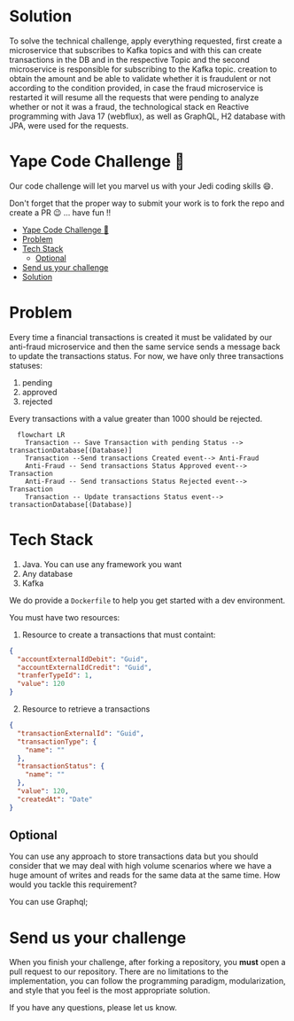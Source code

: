 # Solution

To solve the technical challenge, apply everything requested, first create a microservice that subscribes to Kafka topics and with this can create transactions in the DB and in the respective Topic and the second microservice is responsible for subscribing to the Kafka topic. creation to obtain the amount and be able to validate whether it is fraudulent or not according to the condition provided, in case the fraud microservice is restarted it will resume all the requests that were pending to analyze whether or not it was a fraud, the technological stack en Reactive programming with Java 17 (webflux), as well as GraphQL, H2 database with JPA, were used for the requests.


# Yape Code Challenge :rocket:

Our code challenge will let you marvel us with your Jedi coding skills :smile:. 

Don't forget that the proper way to submit your work is to fork the repo and create a PR :wink: ... have fun !!

- [Yape Code Challenge :rocket:](#yape-code-challenge-rocket)
- [Problem](#problem)
- [Tech Stack](#tech-stack)
  - [Optional](#optional)
- [Send us your challenge](#send-us-your-challenge)
- [Solution](#solution)

# Problem

Every time a financial transactions is created it must be validated by our anti-fraud microservice and then the same service sends a message back to update the transactions status.
For now, we have only three transactions statuses:

<ol>
  <li>pending</li>
  <li>approved</li>
  <li>rejected</li>  
</ol>

Every transactions with a value greater than 1000 should be rejected.

```mermaid
  flowchart LR
    Transaction -- Save Transaction with pending Status --> transactionDatabase[(Database)]
    Transaction --Send transactions Created event--> Anti-Fraud
    Anti-Fraud -- Send transactions Status Approved event--> Transaction
    Anti-Fraud -- Send transactions Status Rejected event--> Transaction
    Transaction -- Update transactions Status event--> transactionDatabase[(Database)]
```

# Tech Stack

<ol>
  <li>Java. You can use any framework you want</li>
  <li>Any database</li>
  <li>Kafka</li>
</ol>

We do provide a `Dockerfile` to help you get started with a dev environment.

You must have two resources:

1. Resource to create a transactions that must containt:

```json
{
  "accountExternalIdDebit": "Guid",
  "accountExternalIdCredit": "Guid",
  "tranferTypeId": 1,
  "value": 120
}
```

2. Resource to retrieve a transactions

```json
{
  "transactionExternalId": "Guid",
  "transactionType": {
    "name": ""
  },
  "transactionStatus": {
    "name": ""
  },
  "value": 120,
  "createdAt": "Date"
}
```

## Optional

You can use any approach to store transactions data but you should consider that we may deal with high volume scenarios where we have a huge amount of writes and reads for the same data at the same time. How would you tackle this requirement?

You can use Graphql;

# Send us your challenge

When you finish your challenge, after forking a repository, you **must** open a pull request to our repository. There are no limitations to the implementation, you can follow the programming paradigm, modularization, and style that you feel is the most appropriate solution.

If you have any questions, please let us know.


